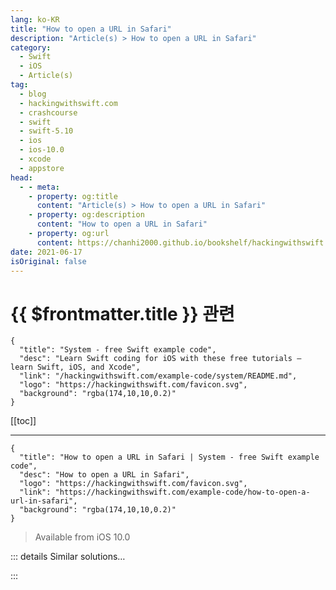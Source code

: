 ```yaml
---
lang: ko-KR
title: "How to open a URL in Safari"
description: "Article(s) > How to open a URL in Safari"
category:
  - Swift
  - iOS
  - Article(s)
tag: 
  - blog
  - hackingwithswift.com
  - crashcourse
  - swift
  - swift-5.10
  - ios
  - ios-10.0
  - xcode
  - appstore
head:
  - - meta:
    - property: og:title
      content: "Article(s) > How to open a URL in Safari"
    - property: og:description
      content: "How to open a URL in Safari"
    - property: og:url
      content: https://chanhi2000.github.io/bookshelf/hackingwithswift.com/example-code/how-to-open-a-url-in-safari.html
date: 2021-06-17
isOriginal: false
---
```


# {{ $frontmatter.title }} 관련

```component VPCard
{
  "title": "System - free Swift example code",
  "desc": "Learn Swift coding for iOS with these free tutorials – learn Swift, iOS, and Xcode",
  "link": "/hackingwithswift.com/example-code/system/README.md",
  "logo": "https://hackingwithswift.com/favicon.svg",
  "background": "rgba(174,10,10,0.2)"
}
```

[[toc]]

---

```component VPCard
{
  "title": "How to open a URL in Safari | System - free Swift example code",
  "desc": "How to open a URL in Safari",
  "logo": "https://hackingwithswift.com/favicon.svg",
  "link": "https://hackingwithswift.com/example-code/how-to-open-a-url-in-safari",
  "background": "rgba(174,10,10,0.2)"
}
```

> Available from iOS 10.0

<VidStack src="youtube/EVNPbDGHZ6M" />

<!-- TODO: 작성 -->

<!-- 
If you want the user to exit your app and show a website in Safari, it's just one line of code in Swift. I'll make it three here because I'll create the URL in the code too, then safely unwrap it:

```swift
if let url = URL(string: "https://www.hackingwithswift.com") {
    UIApplication.shared.open(url)
}
```

It's worth adding that you have the option of using `SFSafariViewController` inside your app, which recreates the entire Safari experience right inside your app. See <a href="/read/32/overview">Hacking with Swift project 32</a> for a tutorial on how to do this.

-->

::: details Similar solutions…

<!--
/quick-start/swiftui/how-to-open-web-links-in-safari">How to open web links in Safari 
/example-code/system/how-to-make-your-app-open-with-a-custom-url-scheme">How to make your app open with a custom URL scheme 
/quick-start/swiftui/how-to-load-a-remote-image-from-a-url">How to load a remote image from a URL 
/example-code/strings/how-to-load-a-string-from-a-website-url">How to load a string from a website URL 
/example-code/uikit/how-to-load-a-remote-image-url-into-uiimageview">How to load a remote image URL into UIImageView</a>
-->

:::

